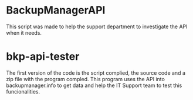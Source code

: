 # BackupManagerAPI
This script was made to help the support department to investigate the API when it needs.
# bkp-api-tester

The first version of the code is the script complied, the source code and a zip file with the program compled.
This program uses the API into backupmanager.info to get data and help the IT Support team to test this funcionalities.
